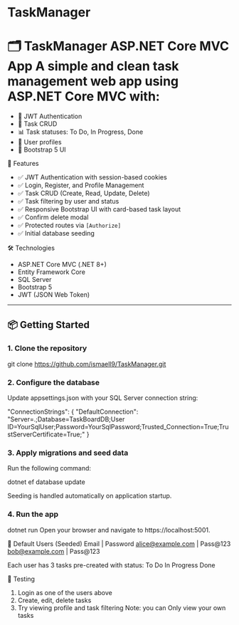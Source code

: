 # TaskManager
# 🗂️ TaskManager ASP.NET Core MVC App  A simple and clean task management web app using ASP.NET Core MVC with:  
- 🔐 JWT Authentication 
- 📝 Task CRUD 
- 📊 Task statuses: To Do, In Progress, Done 
- 👥 User profiles
- 🧼 Bootstrap 5 UI

🚀 Features

- ✅ JWT Authentication with session-based cookies
- ✅ Login, Register, and Profile Management
- ✅ Task CRUD (Create, Read, Update, Delete)
- ✅ Task filtering by user and status
- ✅ Responsive Bootstrap UI with card-based task layout
- ✅ Confirm delete modal
- ✅ Protected routes via `[Authorize]`
- ✅ Initial database seeding

🛠️ Technologies

- ASP.NET Core MVC (.NET 8+)
- Entity Framework Core
- SQL Server
- Bootstrap 5
- JWT (JSON Web Token)

---

## 📦 Getting Started

### 1. Clone the repository

git clone https://github.com/ismaell9/TaskManager.git

### 2. Configure the database
Update appsettings.json with your SQL Server connection string:

"ConnectionStrings": {
  "DefaultConnection": "Server=.;Database=TaskBoardDB;User ID=YourSqlUser;Password=YourSqlPassword;Trusted_Connection=True;TrustServerCertificate=True;"
}
### 3. Apply migrations and seed data
Run the following command:

dotnet ef database update


Seeding is handled automatically on application startup.

### 4. Run the app

dotnet run
Open your browser and navigate to https://localhost:5001.

👤 Default Users (Seeded)
Email	  |   Password 
alice@example.com	  |   Pass@123	
bob@example.com	  |   Pass@123	

Each user has 3 tasks pre-created with status:
To Do
In Progress
Done

🧪 Testing
1. Login as one of the users above
2. Create, edit, delete tasks
3. Try viewing profile and task filtering
Note: you can Only view your own tasks


